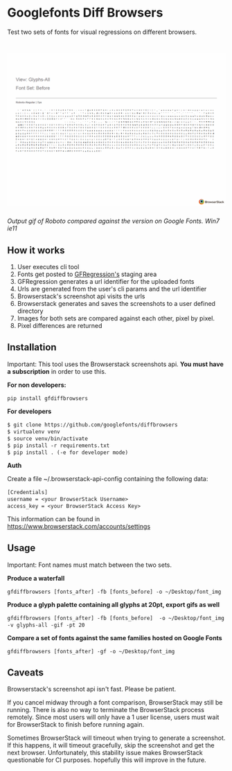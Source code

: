 # Googlefonts Diff Browsers

Test two sets of fonts for visual regressions on different browsers.

# ![Font Bakery](demo.gif)
*Output gif of Roboto compared against the version on Google Fonts. Win7 ie11*

## How it works

1. User executes cli tool
2. Fonts get posted to [GFRegression's](http://45.55.138.144/) staging area
3. GFRegression generates a url identifier for the uploaded fonts
4. Urls are generated from the user's cli params and the url identifier
5. Browserstack's screenshot api visits the urls
6. Browserstack generates and saves the screenshots to a user defined directory
7. Images for both sets are compared against each other, pixel by pixel.
8. Pixel differences are returned


## Installation

Important: This tool uses the Browserstack screenshots api. **You must have a subscription** in order to use this.


**For non developers:**

```
pip install gfdiffbrowsers
```

**For developers**

```
$ git clone https://github.com/googlefonts/diffbrowsers
$ virtualenv venv
$ source venv/bin/activate
$ pip install -r requirements.txt
$ pip install . (-e for developer mode)
```

**Auth**

Create a file ~/.browserstack-api-config containing the following data:

```
[Credentials]
username = <your BrowserStack Username>
access_key = <your BrowserStack Access Key>
```

This information can be found in https://www.browserstack.com/accounts/settings



## Usage

Important: Font names must match between the two sets.

**Produce a waterfall**

```
gfdiffbrowsers [fonts_after] -fb [fonts_before] -o ~/Desktop/font_img
```

**Produce a glyph palette containing all glyphs at 20pt, export gifs as well**

```
gfdiffbrowsers [fonts_after] -fb [fonts_before]  -o ~/Desktop/font_img -v glyphs-all -gif -pt 20
```

**Compare a set of fonts against the same families hosted on Google Fonts**

```
gfdiffbrowsers [fonts_after] -gf -o ~/Desktop/font_img
```

## Caveats

Browserstack's screenshot api isn't fast. Please be patient.

If you cancel midway through a font comparison, BrowserStack may still be running. There is also no way to terminate the BrowserStack process remotely. Since most users will only have a 1 user license, users must wait for BrowserStack to finish before running again.

Sometimes BrowserStack will timeout when trying to generate a screenshot. If this happens, it will timeout gracefully, skip the screenshot and get the next browser. Unfortunately, this stability issue makes BrowserStack questionable for CI purposes. hopefully this will improve in the future.

